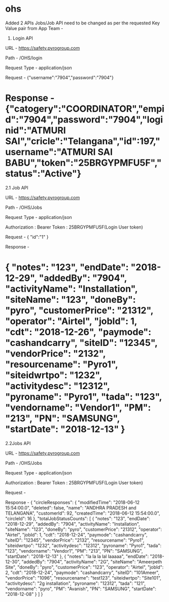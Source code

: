 # ohs
Added 2 APIs  Jobs/Job API need to be changed as per the requested Key Value pair from App Team - 

1. Login API

URL - https://safety.pyrogroup.com

Path - /OHS/login

Request Type - application/json

Request - {"username":"7904","password":"7904"}

Response - {"catogery":"COORDINATOR","empid":"7904","password":"7904","loginid":"ATMURI SAI","cricle":"Telangana","id":197,"username":"ATMURI SAI BABU","token":"25BRGYPMFU5F","status":"Active"}
==============================================================================================================================================

2.1 Job API

URL - https://safety.pyrogroup.com

Path - /OHS/Jobs

Request Type - application/json

Authorization : Bearer Token : 25BRGYPMFU5F(Login User token)

Request - 
{
	"id":"1"
}

Response - 

{
    "notes": "123",
    "endDate": "2018-12-29",
    "addedBy": "7904",
    "activityName": "Installation",
    "siteName": "123",
    "doneBy": "pyro",
    "customerPrice": "21312",
    "operator": "Airtel",
    "jobId": 1,
    "cdt": "2018-12-26",
    "paymode": "cashandcarry",
    "siteID": "12345",
    "vendorPrice": "2132",
    "resourcename": "Pyro1",
    "siteidwrtpo": "1232",
    "activitydesc": "12312",
    "pyroname": "Pyro1",
    "tada": "123",
    "vendorname": "Vendor1",
    "PM": "213",
    "PN": "SAMSUNG",
    "startDate": "2018-12-13"
}
==============================================================================================================================================
2.2Jobs API

URL - https://safety.pyrogroup.com

Path - /OHS/Jobs

Request Type - application/json

Authorization : Bearer Token : 25BRGYPMFU5F(Login User token)

Request - 

Response - 
{
    "circleResponses": {
        "modifiedTime": "2018-06-12 15:54:00.0",
        "deleted": false,
        "name": "ANDHRA PRADESH and TELANGANA",
        "customerId": 92,
        "createdTime": "2018-06-12 15:54:00.0",
        "circleId": 16
    },
    "totalJobStatusCounts": [
        {
            "notes": "123",
            "endDate": "2018-12-29",
            "addedBy": "7904",
            "activityName": "Installation",
            "siteName": "123",
            "doneBy": "pyro",
            "customerPrice": "21312",
            "operator": "Airtel",
            "jobId": 1,
            "cdt": "2018-12-24",
            "paymode": "cashandcarry",
            "siteID": "12345",
            "vendorPrice": "2132",
            "resourcename": "Pyro1",
            "siteidwrtpo": "1232",
            "activitydesc": "12312",
            "pyroname": "Pyro1",
            "tada": "123",
            "vendorname": "Vendor1",
            "PM": "213",
            "PN": "SAMSUNG",
            "startDate": "2018-12-13"
        },
        {
            "notes": "la la la lal laaaaa",
            "endDate": "2018-12-30",
            "addedBy": "7904",
            "activityName": "2G",
            "siteName": "Ameerpeth Site",
            "doneBy": "pyro",
            "customerPrice": "123",
            "operator": "Airtel",
            "jobId": 2,
            "cdt": "2018-12-24",
            "paymode": "cashandcarry",
            "siteID": "101Ameer",
            "vendorPrice": "1096",
            "resourcename": "test123",
            "siteidwrtpo": "Site101",
            "activitydesc": "2g installation",
            "pyroname": "12312",
            "tada": "121",
            "vendorname": "pyro",
            "PM": "Avanish",
            "PN": "SAMSUNG",
            "startDate": "2018-12-08"
        }
    ]
}